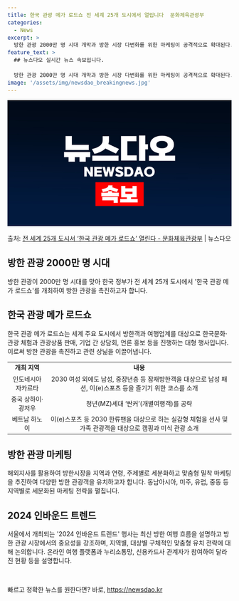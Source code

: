 ```yaml
---
title: 한국 관광 메가 로드쇼 전 세계 25개 도시에서 열립니다  문화체육관광부
categories:
  - News
excerpt: >
  방한 관광 2000만 명 시대 개막과 방한 시장 다변화를 위한 마케팅이 공격적으로 확대된다. 문화체육관광부는…
feature_text: >
  ## 뉴스다오 실시간 뉴스 속보입니다.

  방한 관광 2000만 명 시대 개막과 방한 시장 다변화를 위한 마케팅이 공격적으로 확대된다. 문화체육관광부는…
image: '/assets/img/newsdao_breakingnews.jpg'
---
```


![뉴스다오 속보](/assets/img/newsdao_breakingnews.jpg)

<p>출처: <a href="https://newsdao.kr/3044" rel="dofollow">전 세계 25개 도시서 ‘한국 관광 메가 로드쇼’ 열린다 - 문화체육관광부</a> | 뉴스다오</p>

<h2 data-ke-size="size26">방한 관광 2000만 명 시대</h2>
<p data-ke-size="size16">방한 관광이 2000만 명 시대를 맞아 한국 정부가 전 세계 25개 도시에서 '한국 관광 메가 로드쇼'를 개최하여 방한 관광을 촉진하고자 합니다.</p>

<h2 data-ke-size="size26">한국 관광 메가 로드쇼</h2>
<p data-ke-size="size16">한국 관광 메가 로드쇼는 세계 주요 도시에서 방한객과 여행업계를 대상으로 한국문화·관광 체험과 관광상품 판매, 기업 간 상담회, 언론 홍보 등을 진행하는 대형 행사입니다. 이로써 방한 관광을 촉진하고 관련 상닒을 이끌어냅니다.</p>
<table>
	<tr>
		<td style="text-align: center; height: 17px;"><b>개최 지역</b></td>
		<td style="text-align: center; height: 17px;"><b>내용</b></td>
	</tr>
	<tr>
		<td style="text-align: center; height: 17px;">인도네시아 자카르타</td>
		<td style="text-align: center; height: 17px;">2030 여성 외에도 남성, 중장년층 등 잠재방한객을 대상으로 남성 패션, 이(e)스포츠 등을 즐기기 위한 코스를 소개</td>
	</tr>
	<tr>
		<td style="text-align: center; height: 17px;">중국 상하이·광저우</td>
		<td style="text-align: center; height: 17px;">청년(MZ)세대 ‘싼커’(개별여행객)를 공략</td>
	</tr>
	<tr>
		<td style="text-align: center; height: 17px;">베트남 하노이</td>
		<td style="text-align: center; height: 17px;">이(e)스포츠 등 2030 한류팬을 대상으로 하는 실감형 체험을 선사 및 가족 관광객을 대상으로 캠핑과 미식 관광 소개</td>
	</tr>
</table>

<h2 data-ke-size="size26">방한 관광 마케팅</h2>
<p data-ke-size="size16">해외지사를 활용하여 방한시장을 지역과 연령, 주제별로 세분화하고 맞춤형 밀착 마케팅을 추진하여 다양한 방한 관광객을 유치하고자 합니다. 동남아시아, 미주, 유럽, 중동 등 지역별로 세분화된 마케팅 전략을 펼칩니다.</p>

<h2 data-ke-size="size26">2024 인바운드 트렌드</h2>
<p data-ke-size="size16">서울에서 개최되는 '2024 인바운드 트렌드' 행사는 최신 방한 여행 흐름을 설명하고 방한 관광 시장에서의 중요성을 강조하며, 지역별, 대상별 구체적인 맞춤형 유치 전략에 대해 논의합니다. 온라인 여행 플랫폼과 누리소통망, 신용카드사 관계자가 참여하여 달라진 현황 등을 설명합니다.</p>

<p data-ke-size="size16">&nbsp;</p> 

빠르고 정확한 뉴스를 원한다면? 바로, <a href="https://newsdao.kr" rel="dofollow">https://newsdao.kr</a>


    

